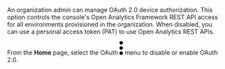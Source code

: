 An organization admin can manage OAuth 2.0 device authorization. This option controls the console's Open Analytics Framework REST API access for all environments provisioned in the organization. When disabled, you can use a personal access token (PAT) to use Open Analytics REST APIs.

From the **Home** page, select the OAuth ![kebab menu](Images/zsz1597101912145.svg) menu to disable or enable OAuth 2.0.


